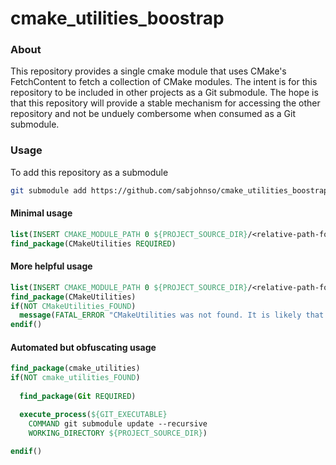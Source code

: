 cmake_utilities_boostrap
========================

### About

This repository provides a single cmake module that uses CMake's
FetchContent to fetch a collection of CMake modules.  The intent is
for this repository to be included in other projects as a Git
submodule.  The hope is that this repository will provide a stable
mechanism for accessing the other repository and not be unduely
combersome when consumed as a Git submodule.

### Usage

To add this repository as a submodule
```bash
git submodule add https://github.com/sabjohnso/cmake_utilities_boostrap <relative-path-for-submodule>
```

#### Minimal usage
```cmake
list(INSERT CMAKE_MODULE_PATH 0 ${PROJECT_SOURCE_DIR}/<relative-path-for-submodule>)
find_package(CMakeUtilities REQUIRED)
```

#### More helpful usage
```cmake
list(INSERT CMAKE_MODULE_PATH 0 ${PROJECT_SOURCE_DIR}/<relative-path-for-submodule>)
find_package(CMakeUtilities)
if(NOT CMakeUtilities_FOUND)
  message(FATAL_ERROR "CMakeUtilities was not found. It is likely that you did not update the git submodules")
endif()
```

####  Automated but obfuscating usage
```cmake
find_package(cmake_utilities)
if(NOT cmake_utilities_FOUND)
  
  find_package(Git REQUIRED)

  execute_process(${GIT_EXECUTABLE}
    COMMAND git submodule update --recursive
    WORKING_DIRECTORY ${PROJECT_SOURCE_DIR})
  
endif()
```



